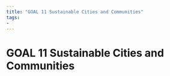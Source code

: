 ```yaml
---
title: "GOAL 11 Sustainable Cities and Communities"
tags: 
- 
---
```

# GOAL 11 Sustainable Cities and Communities

